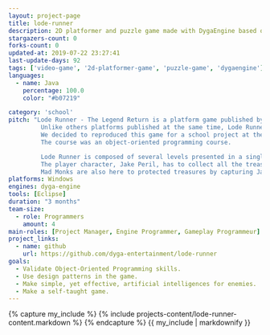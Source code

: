 ```yaml
---
layout: project-page
title: lode-runner
description: 2D platformer and puzzle game made with DygaEngine based on the original "Lode Runner"
stargazers-count: 0
forks-count: 0
updated-at: 2019-07-22 23:27:41
last-update-days: 92
tags: ['video-game', '2d-platformer-game', 'puzzle-game', 'dygaengine']
languages: 
  - name: Java
    percentage: 100.0
    color: "#b07219"

category: 'school'
pitch: "Lode Runner - The Legend Return is a platform game published by Broderbund in 1983.
         Unlike others platforms published at the same time, Lode Runner - The Legend Return is more a puzzle-oriented platform game.
         We decided to reproduced this game for a school project at the Higher educational institution in Toulouse (ENSEEIHT).
         The course was an object-oriented programming course.

         Lode Runner is composed of several levels presented in a single screen.
         The player character, Jake Peril, has to collect all the treasure (golds with different value) and reach the exit.
         Mad Monks are also here to protected treasures by capturing Jake. Those wears red robes."
platforms: Windows
engines: dyga-engine
tools: [Eclipse]
duration: "3 months"
team-size:
  - role: Programmers
    amount: 4
main-roles: [Project Manager, Engine Programmer, Gameplay Programmeur]
project_links:
  - name: github
    url: https://github.com/dyga-entertainment/lode-runner
goals:
  - Validate Object-Oriented Programming skills.
  - Use design patterns in the game.
  - Make simple, yet effective, artificial intelligences for enemies.
  - Make a self-taught game.
---
```

<!---
Gregoire Boiron <gregoire.boiron@gmail.com>
Copyright (c) 2018-2019 Gregoire Boiron  All Rights Reserved.
--->

{% capture my_include %}
{% include projects-content/lode-runner-content.markdown %}
{% endcapture %}
{{ my_include | markdownify }}
